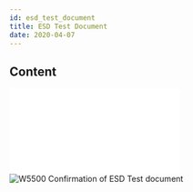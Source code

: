 ```yaml
---
id: esd_test_document
title: ESD Test Document
date: 2020-04-07
---
```


## Content

![W5500 Confirmation of ESD Test
document(PDF)](/document_framework/img/products/w5500/kect-1607-00353_1_w5500_48lqfp_0722.pdf)
![W5500 Confirmation of ESD Test
document](/products/w5500/application/kect-1607-00353_1_w5500_48lqfp_0722.png)
